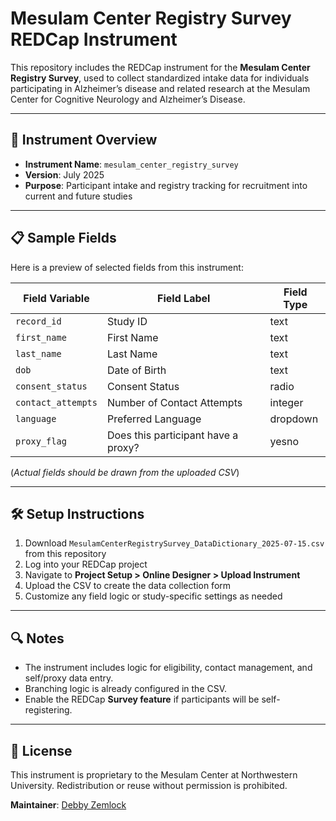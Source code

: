 # Mesulam Center Registry Survey REDCap Instrument

This repository includes the REDCap instrument for the **Mesulam Center Registry Survey**, used to collect standardized intake data for individuals participating in Alzheimer’s disease and related research at the Mesulam Center for Cognitive Neurology and Alzheimer’s Disease.

---

## 📄 Instrument Overview

- **Instrument Name**: `mesulam_center_registry_survey`
- **Version**: July 2025
- **Purpose**: Participant intake and registry tracking for recruitment into current and future studies

---

## 📋 Sample Fields

Here is a preview of selected fields from this instrument:

| Field Variable     | Field Label                        | Field Type |
|--------------------|------------------------------------|------------|
| `record_id`        | Study ID                           | text       |
| `first_name`       | First Name                         | text       |
| `last_name`        | Last Name                          | text       |
| `dob`              | Date of Birth                      | text       |
| `consent_status`   | Consent Status                     | radio      |
| `contact_attempts` | Number of Contact Attempts         | integer    |
| `language`         | Preferred Language                 | dropdown   |
| `proxy_flag`       | Does this participant have a proxy?| yesno      |

(*Actual fields should be drawn from the uploaded CSV*)

---

## 🛠️ Setup Instructions

1. Download `MesulamCenterRegistrySurvey_DataDictionary_2025-07-15.csv` from this repository
2. Log into your REDCap project
3. Navigate to **Project Setup > Online Designer > Upload Instrument**
4. Upload the CSV to create the data collection form
5. Customize any field logic or study-specific settings as needed

---

## 🔍 Notes

- The instrument includes logic for eligibility, contact management, and self/proxy data entry.
- Branching logic is already configured in the CSV.
- Enable the REDCap **Survey feature** if participants will be self-registering.

---

## 🧾 License

This instrument is proprietary to the Mesulam Center at Northwestern University. Redistribution or reuse without permission is prohibited.

**Maintainer**: [Debby Zemlock](mailto:your.email@northwestern.edu)
